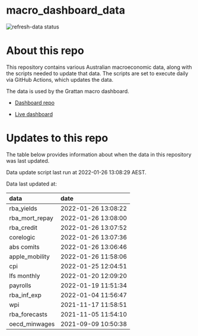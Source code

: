 
<!-- README.md is generated from README.Rmd. Please edit that file -->

# macro\_dashboard\_data

<!-- badges: start -->

![refresh-data
status](https://github.com/grattan/macro_dashboard_data/workflows/refresh-data/badge.svg)

<!-- badges: end -->

# About this repo

This repository contains various Australian macroeconomic data, along
with the scripts needed to update that data. The scripts are set to
execute daily via GitHub Actions, which updates the data.

The data is used by the Grattan macro dashboard.

  - [Dashboard repo](https://github.com/grattan/macrodashboard)

  - [Live dashboard](https://mattcowgill.shinyapps.io/macrodashboard/)

# Updates to this repo

The table below provides information about when the data in this
repository was last updated.

Data update script last run at 2022-01-26 13:08:29 AEST.

Data last updated at:

| data             | date                |
| :--------------- | :------------------ |
| rba\_yields      | 2022-01-26 13:08:22 |
| rba\_mort\_repay | 2022-01-26 13:08:00 |
| rba\_credit      | 2022-01-26 13:07:52 |
| corelogic        | 2022-01-26 13:07:36 |
| abs comits       | 2022-01-26 13:06:46 |
| apple\_mobility  | 2022-01-26 11:58:06 |
| cpi              | 2022-01-25 12:04:51 |
| lfs monthly      | 2022-01-20 12:09:20 |
| payrolls         | 2022-01-19 11:51:34 |
| rba\_inf\_exp    | 2022-01-04 11:56:47 |
| wpi              | 2021-11-17 11:58:51 |
| rba\_forecasts   | 2021-11-05 11:54:10 |
| oecd\_minwages   | 2021-09-09 10:50:38 |
